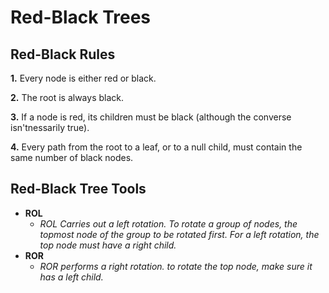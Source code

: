 # Red-Black Trees

## Red-Black Rules

**1.** Every node is either red or black.

**2.** The root is always black.

**3.** If a node is red, its children must be black (although the converse isn'tnessarily true).

**4.** Every path from the root to a leaf, or to a null child, must contain the same number of black nodes.

## Red-Black Tree Tools

- **ROL**
  - _ROL Carries out a left rotation. To rotate a group of nodes, the topmost node of the group to be rotated first. For a left rotation, the top node must have a right child._
- **ROR**
  - _ROR performs a right rotation. to rotate the top node, make sure it has a left child._
